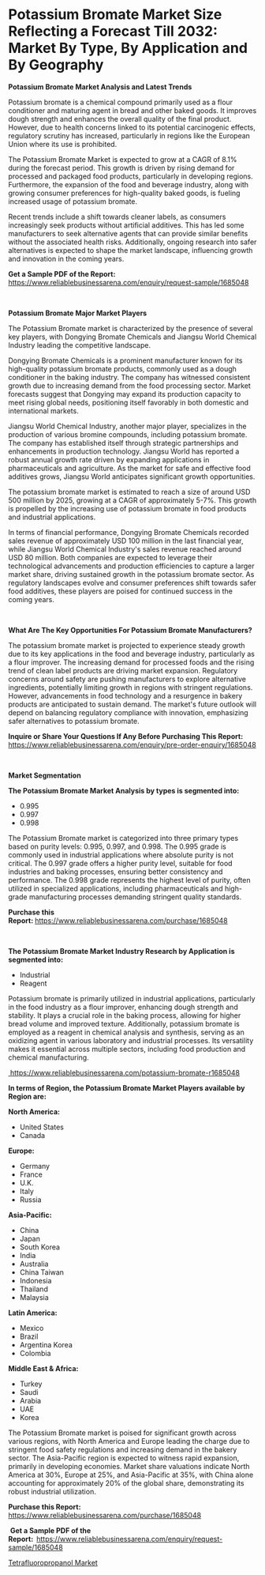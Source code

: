 <p><h1>Potassium Bromate Market Size Reflecting a Forecast Till 2032: Market By Type, By Application and By Geography</h1></p><p><strong>Potassium Bromate Market Analysis and Latest Trends</strong></p>
<p><p>Potassium bromate is a chemical compound primarily used as a flour conditioner and maturing agent in bread and other baked goods. It improves dough strength and enhances the overall quality of the final product. However, due to health concerns linked to its potential carcinogenic effects, regulatory scrutiny has increased, particularly in regions like the European Union where its use is prohibited.</p><p>The Potassium Bromate Market is expected to grow at a CAGR of 8.1% during the forecast period. This growth is driven by rising demand for processed and packaged food products, particularly in developing regions. Furthermore, the expansion of the food and beverage industry, along with growing consumer preferences for high-quality baked goods, is fueling increased usage of potassium bromate.</p><p>Recent trends include a shift towards cleaner labels, as consumers increasingly seek products without artificial additives. This has led some manufacturers to seek alternative agents that can provide similar benefits without the associated health risks. Additionally, ongoing research into safer alternatives is expected to shape the market landscape, influencing growth and innovation in the coming years.</p></p>
<p><strong>Get a Sample PDF of the Report:&nbsp;</strong> <a href="https://www.reliablebusinessarena.com/enquiry/request-sample/1685048?utm_campaign=3015&utm_medium=2&utm_source=Github&utm_content=ia&utm_term=01042025&utm_id=potassium-bromate">https://www.reliablebusinessarena.com/enquiry/request-sample/1685048</a></p>
<p>&nbsp;</p>
<p><strong>Potassium Bromate Major Market Players</strong></p>
<p><p>The Potassium Bromate market is characterized by the presence of several key players, with Dongying Bromate Chemicals and Jiangsu World Chemical Industry leading the competitive landscape.</p><p>Dongying Bromate Chemicals is a prominent manufacturer known for its high-quality potassium bromate products, commonly used as a dough conditioner in the baking industry. The company has witnessed consistent growth due to increasing demand from the food processing sector. Market forecasts suggest that Dongying may expand its production capacity to meet rising global needs, positioning itself favorably in both domestic and international markets.</p><p>Jiangsu World Chemical Industry, another major player, specializes in the production of various bromine compounds, including potassium bromate. The company has established itself through strategic partnerships and enhancements in production technology. Jiangsu World has reported a robust annual growth rate driven by expanding applications in pharmaceuticals and agriculture. As the market for safe and effective food additives grows, Jiangsu World anticipates significant growth opportunities.</p><p>The potassium bromate market is estimated to reach a size of around USD 500 million by 2025, growing at a CAGR of approximately 5-7%. This growth is propelled by the increasing use of potassium bromate in food products and industrial applications. </p><p>In terms of financial performance, Dongying Bromate Chemicals recorded sales revenue of approximately USD 100 million in the last financial year, while Jiangsu World Chemical Industry's sales revenue reached around USD 80 million. Both companies are expected to leverage their technological advancements and production efficiencies to capture a larger market share, driving sustained growth in the potassium bromate sector. As regulatory landscapes evolve and consumer preferences shift towards safer food additives, these players are poised for continued success in the coming years.</p></p>
<p>&nbsp;</p>
<p><strong>What Are The Key Opportunities For Potassium Bromate Manufacturers?</strong></p>
<p><p>The potassium bromate market is projected to experience steady growth due to its key applications in the food and beverage industry, particularly as a flour improver. The increasing demand for processed foods and the rising trend of clean label products are driving market expansion. Regulatory concerns around safety are pushing manufacturers to explore alternative ingredients, potentially limiting growth in regions with stringent regulations. However, advancements in food technology and a resurgence in bakery products are anticipated to sustain demand. The market's future outlook will depend on balancing regulatory compliance with innovation, emphasizing safer alternatives to potassium bromate.</p></p>
<p><strong>Inquire or Share Your Questions If Any Before Purchasing This Report:</strong> <a href="https://www.reliablebusinessarena.com/enquiry/pre-order-enquiry/1685048?utm_campaign=3015&utm_medium=2&utm_source=Github&utm_content=ia&utm_term=01042025&utm_id=potassium-bromate">https://www.reliablebusinessarena.com/enquiry/pre-order-enquiry/1685048</a></p>
<p>&nbsp;</p>
<p><strong>Market Segmentation</strong></p>
<p><strong>The Potassium Bromate Market Analysis by types is segmented into:</strong></p>
<p><ul><li>0.995</li><li>0.997</li><li>0.998</li></ul></p>
<p><p>The Potassium Bromate market is categorized into three primary types based on purity levels: 0.995, 0.997, and 0.998. The 0.995 grade is commonly used in industrial applications where absolute purity is not critical. The 0.997 grade offers a higher purity level, suitable for food industries and baking processes, ensuring better consistency and performance. The 0.998 grade represents the highest level of purity, often utilized in specialized applications, including pharmaceuticals and high-grade manufacturing processes demanding stringent quality standards.</p></p>
<p><strong>Purchase this Report:&nbsp;</strong><a href="https://www.reliablebusinessarena.com/purchase/1685048?utm_campaign=3015&utm_medium=2&utm_source=Github&utm_content=ia&utm_term=01042025&utm_id=potassium-bromate">https://www.reliablebusinessarena.com/purchase/1685048</a></p>
<p>&nbsp;</p>
<p><strong>The Potassium Bromate Market Industry Research by Application is segmented into:</strong></p>
<p><ul><li>Industrial</li><li>Reagent</li></ul></p>
<p><p>Potassium bromate is primarily utilized in industrial applications, particularly in the food industry as a flour improver, enhancing dough strength and stability. It plays a crucial role in the baking process, allowing for higher bread volume and improved texture. Additionally, potassium bromate is employed as a reagent in chemical analysis and synthesis, serving as an oxidizing agent in various laboratory and industrial processes. Its versatility makes it essential across multiple sectors, including food production and chemical manufacturing.</p></p>
<p><a href="https://www.reliablebusinessarena.com/potassium-bromate-r1685048?utm_campaign=3015&utm_medium=2&utm_source=Github&utm_content=ia&utm_term=01042025&utm_id=potassium-bromate">&nbsp;https://www.reliablebusinessarena.com/potassium-bromate-r1685048</a></p>
<p><strong>In terms of Region, the Potassium Bromate Market Players available by Region are:</strong></p>
<p>
    <p> <strong> North America: </strong>
        <ul>
            <li>United States</li>
            <li>Canada</li>
        </ul>
        </p> 
    <p> <strong> Europe: </strong>
        <ul>
            <li>Germany</li>
            <li>France</li>
            <li>U.K.</li>
            <li>Italy</li>
            <li>Russia</li>
        </ul>
        </p> 
    <p> <strong> Asia-Pacific: </strong>
        <ul>
            <li>China</li>
            <li>Japan</li>
            <li>South Korea</li>
            <li>India</li>
            <li>Australia</li>
            <li>China Taiwan</li>
            <li>Indonesia</li>
            <li>Thailand</li>
            <li>Malaysia</li>
        </ul>
        </p> 
    <p> <strong> Latin America: </strong>
        <ul>
            <li>Mexico</li>
            <li>Brazil</li>
            <li>Argentina Korea</li>
            <li>Colombia</li>
        </ul>
        </p> 
    <p> <strong> Middle East & Africa: </strong>
        <ul>
            <li>Turkey</li>
            <li>Saudi</li>
            <li>Arabia</li>
            <li>UAE</li>
            <li>Korea</li>
        </ul>
    </p>
    </p>
<p><p>The Potassium Bromate market is poised for significant growth across various regions, with North America and Europe leading the charge due to stringent food safety regulations and increasing demand in the bakery sector. The Asia-Pacific region is expected to witness rapid expansion, primarily in developing economies. Market share valuations indicate North America at 30%, Europe at 25%, and Asia-Pacific at 35%, with China alone accounting for approximately 20% of the global share, demonstrating its robust industrial utilization.</p></p>
<p><strong>Purchase this Report: </strong><a href="https://www.reliablebusinessarena.com/purchase/1685048?utm_campaign=3015&utm_medium=2&utm_source=Github&utm_content=ia&utm_term=01042025&utm_id=potassium-bromate">https://www.reliablebusinessarena.com/purchase/1685048</a></p>
<p>&nbsp;<strong>Get a Sample PDF of the Report:&nbsp;&nbsp;</strong><a href="https://www.reliablebusinessarena.com/enquiry/request-sample/1685048?utm_campaign=3015&utm_medium=2&utm_source=Github&utm_content=ia&utm_term=01042025&utm_id=potassium-bromate">https://www.reliablebusinessarena.com/enquiry/request-sample/1685048</a></p>
<p><strong></strong></p>
<p><p><a href="https://github.com/voigttyagi/Market-Research-Report-List-1/blob/main/tetrafluoropropanol-market.md?utm_campaign=3015&utm_medium=2&utm_source=Github&utm_content=ia&utm_term=01042025&utm_id=potassium-bromate">Tetrafluoropropanol Market</a></p></p>